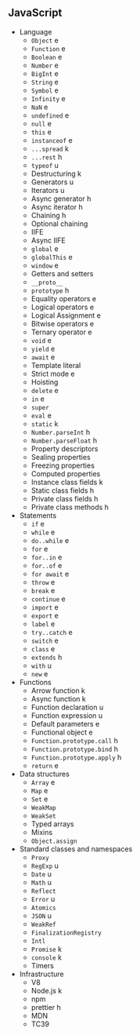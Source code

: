 ## JavaScript

- Language
  - `Object` e
  - `Function` e
  - `Boolean` e
  - `Number` e
  - `BigInt` e
  - `String` e
  - `Symbol` e
  - `Infinity` e
  - `NaN` e
  - `undefined` e
  - `null` e
  - `this` e
  - `instanceof` e
  - `...spread` k
  - `...rest` h
  - `typeof` u
  - Destructuring k
  - Generators u
  - Iterators u
  - Async generator h
  - Async iterator h
  - Chaining h
  - Optional chaining
  - IIFE
  - Async IIFE
  - `global` e
  - `globalThis` e
  - `window` e
  - Getters and setters
  - `__proto__`
  - `prototype` h
  - Equality operators e
  - Logical operators e
  - Logical Assignment e
  - Bitwise operators e
  - Ternary operator e
  - `void` e
  - `yield` e
  - `await` e
  - Template literal
  - Strict mode e
  - Hoisting
  - `delete` e
  - `in` e
  - `super`
  - `eval` e
  - `static` k
  - `Number.parseInt` h
  - `Number.parseFloat` h
  - Property descriptors
  - Sealing properties
  - Freezing properties
  - Computed properties
  - Instance class fields k
  - Static class fields h
  - Private class fields h
  - Private class methods h
- Statements
  - `if` e
  - `while` e
  - `do..while` e
  - `for` e
  - `for..in` e
  - `for..of` e
  - `for await` e
  - `throw` e
  - `break` e
  - `continue` e
  - `import` e
  - `export` e
  - `label` e
  - `try..catch` e
  - `switch` e
  - `class` e
  - `extends` h
  - `with` u
  - `new` e
- Functions
  - Arrow function k
  - Async function k
  - Function declaration u
  - Function expression u
  - Default parameters e
  - Functional object e
  - `Function.prototype.call` h
  - `Function.prototype.bind` h
  - `Function.prototype.apply` h
  - `return` e
- Data structures
  - `Array` e
  - `Map` e
  - `Set` e
  - `WeakMap`
  - `WeakSet`
  - Typed arrays
  - Mixins
  - `Object.assign`
- Standard classes and namespaces
  - `Proxy`
  - `RegExp` u
  - `Date` u
  - `Math` u
  - `Reflect`
  - `Error` u
  - `Atomics`
  - `JSON` u
  - `WeakRef`
  - `FinalizationRegistry`
  - `Intl`
  - `Promise` k
  - `console` k
  - Timers
- Infrastructure
  - V8
  - Node.js k
  - npm
  - prettier h
  - MDN
  - TC39

